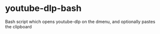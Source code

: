 # youtube-dlp-bash
Bash script which opens youtube-dlp on the dmenu, and optionally pastes the clipboard
